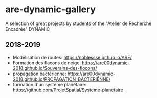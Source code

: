 # are-dynamic-gallery
A selection of great projects by students of the "Atelier de Recherche Encadrée" DYNAMIC  

## 2018-2019

* Modélisation de routes: https://noblessse.github.io/ARE/
* Formation des flacons de neige: https://are00dynamic-2018.github.io/Souverains-des-flocons/
* propagation bactérienne: https://are00dynamic-2018.github.io/PROPAGATION_BACTERIENNE/
* formation d'un système planétaire: https://github.com/ProjetSpatial/Systeme-planetaire
